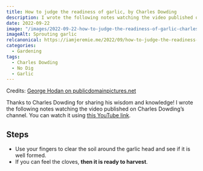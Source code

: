 ```yaml
---
title: How to judge the readiness of garlic, by Charles Dowding
description: I wrote the following notes watching the video published on Charles Dowding’s channel
date: 2022-09-22
image: "/images/2022-09-22-how-to-judge-the-readiness-of-garlic-charles-dowding-hero.jpg"
imageAlt: Sprouting garlic
relcanonical: https://iamjeremie.me/2022/09/how-to-judge-the-readiness-of-garlic-charles-dowding
categories:
  - Gardening
tags:
  - Charles Dowding
  - No Dig
  - Garlic
---
```


Credits: [George Hodan on publicdomainpictures.net](https://www.publicdomainpictures.net/fr/view-image.php?image=206292&picture=germination-ail)

Thanks to Charles Dowding for sharing his wisdom and knowledge! I wrote the following notes watching the video published on Charles Dowding’s channel. You can watch it using [this YouTube link](https://www.youtube.com/shorts/o8ZStwTQUVU).

## Steps

- Use your fingers to clear the soil around the garlic head and see if it is well formed.
- If you can feel the cloves, **then it is ready to harvest**.

